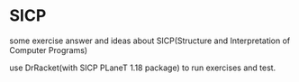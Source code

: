 # SICP
some exercise answer and ideas about SICP(Structure and Interpretation of Computer Programs)


use DrRacket(with SICP PLaneT 1.18 package) to run exercises and test.
